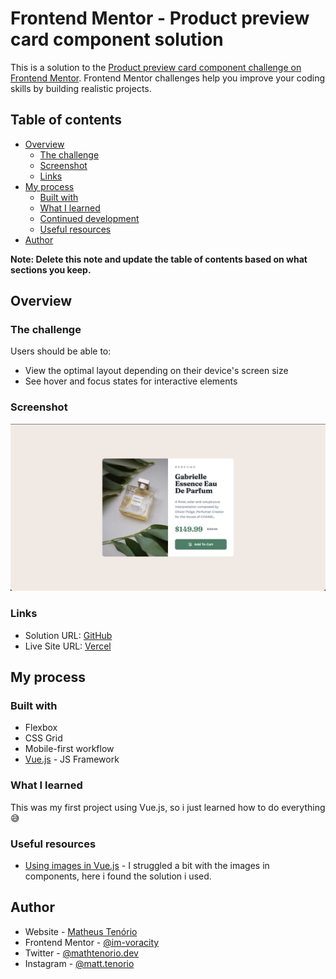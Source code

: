 # Frontend Mentor - Product preview card component solution

This is a solution to the [Product preview card component challenge on Frontend Mentor](https://www.frontendmentor.io/challenges/product-preview-card-component-GO7UmttRfa). Frontend Mentor challenges help you improve your coding skills by building realistic projects. 

## Table of contents

- [Overview](#overview)
  - [The challenge](#the-challenge)
  - [Screenshot](#screenshot)
  - [Links](#links)
- [My process](#my-process)
  - [Built with](#built-with)
  - [What I learned](#what-i-learned)
  - [Continued development](#continued-development)
  - [Useful resources](#useful-resources)
- [Author](#author)

**Note: Delete this note and update the table of contents based on what sections you keep.**

## Overview

### The challenge

Users should be able to:

- View the optimal layout depending on their device's screen size
- See hover and focus states for interactive elements

### Screenshot

![Finished Project](./desktop-finished.png)

### Links

- Solution URL: [GitHub](https://github.com/im-voracity/frontendmentor-card-component)
- Live Site URL: [Vercel](https://frontendmentor-card-component-47xz2qrpo-im-voracity.vercel.app/)

## My process

### Built with

- Flexbox
- CSS Grid
- Mobile-first workflow
- [Vue.js](https://vuejs.org/) - JS Framework


### What I learned

This was my first project using Vue.js, so i just learned how to do everything 😅


### Useful resources

- [Using images in Vue.js](https://stackoverflow.com/questions/45116796/how-to-import-and-use-image-in-a-vue-single-file-component) - I struggled a bit with the images in components, here i found the solution i used.

## Author

- Website - [Matheus Tenório](https://matheustenorio.com)
- Frontend Mentor - [@im-voracity](https://www.frontendmentor.io/profile/im-voracity)
- Twitter - [@mathtenorio.dev](https://twitter.com/mathtenorio_dev)
- Instagram - [@matt.tenorio](https://instagram.com/matt.tenorio)
